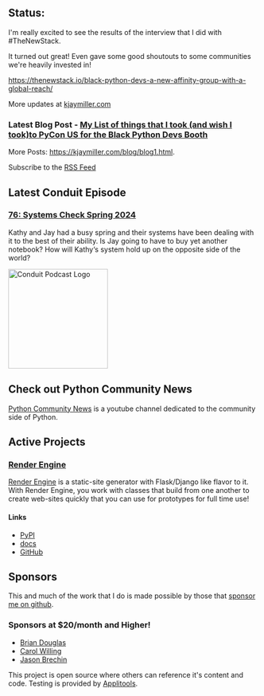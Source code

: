 ## Status:
<p>I'm really excited to see the results of the interview that I did with #TheNewStack.</p>

<p>It turned out great! Even gave some good shoutouts to some communities we're heavily invested in!</p>

<p><a href="https://thenewstack.io/black-python-devs-a-new-affinity-group-with-a-global-reach/">https://thenewstack.io/black-python-devs-a-new-affinity-group-with-a-global-reach/</a></p>

More updates at [kjaymiller.com](https://kjaymiller.com/microblog/microblog)

### Latest Blog Post - [My List of things that I took (and wish I took)to PyCon US for the Black Python Devs Booth](https://kjaymiller.com/blog/my-list-of-things-that-i-took-and-wish-i-took-to-pycon-us-for-the-black-python-devs-booth.html)

More Posts: <https://kjaymiller.com/blog/blog1.html>.

Subscribe to the [RSS Feed](https://kjaymiller.com/allposts.rss)


## Latest Conduit Episode
### [76: Systems Check Spring 2024](http://relay.fm/conduit/76)
Kathy and Jay had a busy spring and their systems have been dealing with it to the best of their ability. Is Jay going to have to buy yet another notebook? How will Kathy‘s system hold up on the opposite side of the world?

<img src="https://kjaymiller.s3-us-west-2.amazonaws.com/images/conduit_artwork.png" height="200" width="200" alt="Conduit Podcast Logo"/>

## Check out Python Community News
[Python Community News](https://youtube.com/@pycommunitynews) is a youtube channel dedicated to the community side of Python.

## Active Projects

### [Render Engine]
[Render Engine] is a static-site generator with Flask/Django like flavor to it.
With Render Engine, you work with classes that build from one another to create
web-sites quickly that you can use for prototypes for full time use!

#### Links
- [PyPI](https://pypi.org/project/render-engine)
- [docs](https://render-engine.readthedocs.io)
- [GitHub](https://github.com/kjaymiller/render_engine)

## Sponsors
This and much of the work that I do is made possible by those that [sponsor me
on github](https://github.com/sponsors/kjaymiller).

### Sponsors at $20/month and Higher!
- [Brian Douglas](https://github.com/bdougie)
- [Carol Willing](https://github.com/willingc)
- [Jason Brechin](https://github.com/brechin)


This project is open source where others can reference it's content and code. Testing is provided by [Applitools](https://www.applitools.com/).


[Render Engine]: https://render-engine.readthedocs.io